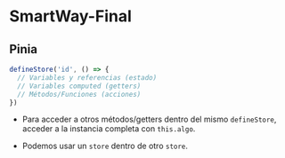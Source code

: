 # SmartWay-Final

## Pinia

```javascript
defineStore('id', () => {
  // Variables y referencias (estado)
  // Variables computed (getters)
  // Métodos/Funciones (acciones)
})
```

- Para acceder a otros métodos/getters dentro del mismo `defineStore`, acceder a la instancia completa con `this.algo`.

- Podemos usar un `store` dentro de otro `store`.